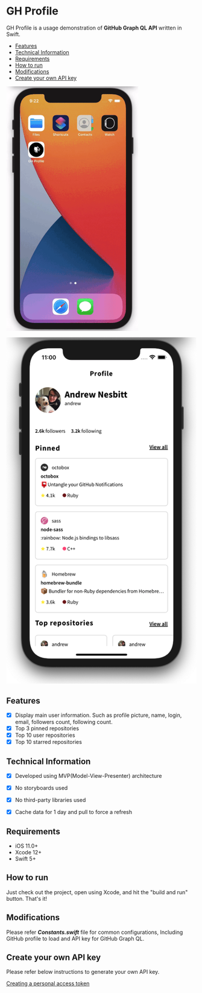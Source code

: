
# GH Profile

GH Profile is a usage demonstration of ****GitHub Graph QL API**** written in Swift.

- [Features](#features)
- [Technical Information](#technical-information)
- [Requirements](#requirements)
- [How to run](#how-to-run)
- [Modifications](#modifications)
- [Create your own API key](#create-your-own-api-key)

![Demo](ghprofile.gif)

![Demo2](andrew.png)


## Features
- [x] Display main user information. Such as profile picture, name, login, email, followers count, following count.
- [x] Top 3 pinned repositories
- [x] Top 10 user repositories
- [x] Top 10 starred repositories

## Technical Information

- [x] Developed using MVP(Model-View-Presenter) architecture
- [x] No storyboards used
- [x] No third-party libraries used
- [x] Cache data for 1 day and pull to force a refresh

 
## Requirements

- iOS 11.0+
- Xcode 12+
- Swift 5+

## How to run
Just check out the project, open using Xcode, and hit the "build and run" button. That's it!

## Modifications
Please refer *****_Constants.swift_***** file for common configurations, Including GitHub profile to load and API key for GitHub Graph QL.

## Create your own API key

Please refer below instructions to generate your own API key.

[Creating a personal access token](https://docs.github.com/en/github/authenticating-to-github/creating-a-personal-access-token)
